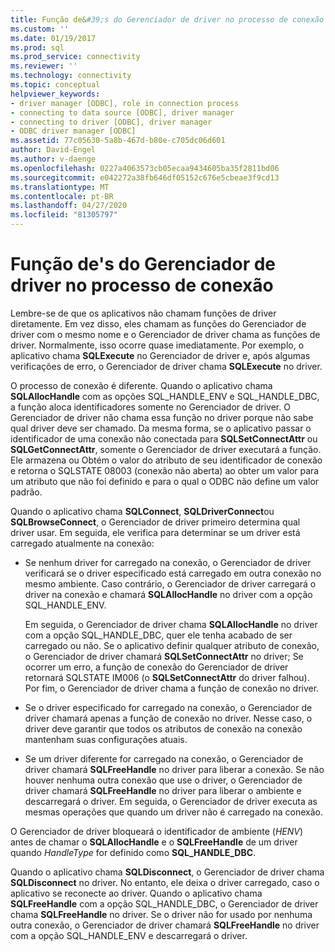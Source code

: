 ```yaml
---
title: Função de&#39;s do Gerenciador de driver no processo de conexão | Microsoft Docs
ms.custom: ''
ms.date: 01/19/2017
ms.prod: sql
ms.prod_service: connectivity
ms.reviewer: ''
ms.technology: connectivity
ms.topic: conceptual
helpviewer_keywords:
- driver manager [ODBC], role in connection process
- connecting to data source [ODBC], driver manager
- connecting to driver [ODBC], driver manager
- ODBC driver manager [ODBC]
ms.assetid: 77c05630-5a8b-467d-b80e-c705dc06d601
author: David-Engel
ms.author: v-daenge
ms.openlocfilehash: 0227a4063573cb05ecaa9434605ba35f2811bd06
ms.sourcegitcommit: e042272a38fb646df05152c676e5cbeae3f9cd13
ms.translationtype: MT
ms.contentlocale: pt-BR
ms.lasthandoff: 04/27/2020
ms.locfileid: "81305797"
---
```

# <a name="driver-manager39s-role-in-the-connection-process"></a>Função de&#39;s do Gerenciador de driver no processo de conexão
Lembre-se de que os aplicativos não chamam funções de driver diretamente. Em vez disso, eles chamam as funções do Gerenciador de driver com o mesmo nome e o Gerenciador de driver chama as funções de driver. Normalmente, isso ocorre quase imediatamente. Por exemplo, o aplicativo chama **SQLExecute** no Gerenciador de driver e, após algumas verificações de erro, o Gerenciador de driver chama **SQLExecute** no driver.  
  
 O processo de conexão é diferente. Quando o aplicativo chama **SQLAllocHandle** com as opções SQL_HANDLE_ENV e SQL_HANDLE_DBC, a função aloca identificadores somente no Gerenciador de driver. O Gerenciador de driver não chama essa função no driver porque não sabe qual driver deve ser chamado. Da mesma forma, se o aplicativo passar o identificador de uma conexão não conectada para **SQLSetConnectAttr** ou **SQLGetConnectAttr**, somente o Gerenciador de driver executará a função. Ele armazena ou Obtém o valor do atributo de seu identificador de conexão e retorna o SQLSTATE 08003 (conexão não aberta) ao obter um valor para um atributo que não foi definido e para o qual o ODBC não define um valor padrão.  
  
 Quando o aplicativo chama **SQLConnect**, **SQLDriverConnect**ou **SQLBrowseConnect**, o Gerenciador de driver primeiro determina qual driver usar. Em seguida, ele verifica para determinar se um driver está carregado atualmente na conexão:  
  
-   Se nenhum driver for carregado na conexão, o Gerenciador de driver verificará se o driver especificado está carregado em outra conexão no mesmo ambiente. Caso contrário, o Gerenciador de driver carregará o driver na conexão e chamará **SQLAllocHandle** no driver com a opção SQL_HANDLE_ENV.  
  
     Em seguida, o Gerenciador de driver chama **SQLAllocHandle** no driver com a opção SQL_HANDLE_DBC, quer ele tenha acabado de ser carregado ou não. Se o aplicativo definir qualquer atributo de conexão, o Gerenciador de driver chamará **SQLSetConnectAttr** no driver; Se ocorrer um erro, a função de conexão do Gerenciador de driver retornará SQLSTATE IM006 (o **SQLSetConnectAttr** do driver falhou). Por fim, o Gerenciador de driver chama a função de conexão no driver.  
  
-   Se o driver especificado for carregado na conexão, o Gerenciador de driver chamará apenas a função de conexão no driver. Nesse caso, o driver deve garantir que todos os atributos de conexão na conexão mantenham suas configurações atuais.  
  
-   Se um driver diferente for carregado na conexão, o Gerenciador de driver chamará **SQLFreeHandle** no driver para liberar a conexão. Se não houver nenhuma outra conexão que use o driver, o Gerenciador de driver chamará **SQLFreeHandle** no driver para liberar o ambiente e descarregará o driver. Em seguida, o Gerenciador de driver executa as mesmas operações que quando um driver não é carregado na conexão.  
  
 O Gerenciador de driver bloqueará o identificador de ambiente (*HENV*) antes de chamar o **SQLAllocHandle** e o **SQLFreeHandle** de um driver quando *HandleType* for definido como **SQL_HANDLE_DBC**.  
  
 Quando o aplicativo chama **SQLDisconnect**, o Gerenciador de driver chama **SQLDisconnect** no driver. No entanto, ele deixa o driver carregado, caso o aplicativo se reconecte ao driver. Quando o aplicativo chama **SQLFreeHandle** com a opção SQL_HANDLE_DBC, o Gerenciador de driver chama **SQLFreeHandle** no driver. Se o driver não for usado por nenhuma outra conexão, o Gerenciador de driver chamará **SQLFreeHandle** no driver com a opção SQL_HANDLE_ENV e descarregará o driver.
